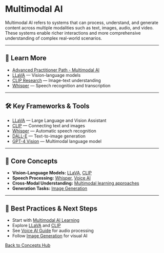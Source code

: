 # Multimodal AI

Multimodal AI refers to systems that can process, understand, and generate content across multiple modalities such as text, images, audio, and video. These systems enable richer interactions and more comprehensive understanding of complex real-world scenarios.

---

## 📖 Learn More

- [Advanced Practitioner Path - Multimodal AI](../learning/learning-resources-hub.md#multimodal-ai)
- [LLaVA](https://llava-vl.github.io/) — Vision-language models
- [CLIP Research](https://openai.com/research/clip) — Image-text understanding
- [Whisper](https://openai.com/research/whisper) — Speech recognition and transcription

---

## 🛠️ Key Frameworks & Tools

- [LLaVA](https://llava-vl.github.io/) — Large Language and Vision Assistant
- [CLIP](https://openai.com/research/clip) — Connecting text and images
- [Whisper](https://openai.com/research/whisper) — Automatic speech recognition
- [DALL-E](https://openai.com/dall-e-3) — Text-to-image generation
- [GPT-4 Vision](https://openai.com/research/gpt-4v-system-card) — Multimodal language model

---

## 🧠 Core Concepts

- **Vision-Language Models:** [LLaVA](https://llava-vl.github.io/), [CLIP](https://openai.com/research/clip)
- **Speech Processing:** [Whisper](https://openai.com/research/whisper), [Voice AI](../guides/voice-ai.md)
- **Cross-Modal Understanding:** [Multimodal learning approaches](../learning/learning-resources-hub.md#multimodal-ai)
- **Generation Tasks:** [Image Generation](../guides/image-generation/README.md)

---

## 🚀 Best Practices & Next Steps

- Start with [Multimodal AI Learning](../learning/learning-resources-hub.md#multimodal-ai)
- Explore [LLaVA](https://llava-vl.github.io/) and [CLIP](https://openai.com/research/clip)
- See [Voice AI Guide](../guides/voice-ai.md) for audio processing
- Follow [Image Generation](../guides/image-generation/README.md) for visual AI

[Back to Concepts Hub](./README.md)
